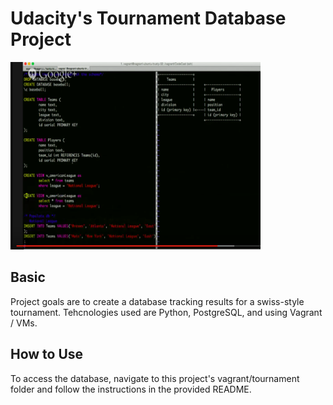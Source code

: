 # Udacity's Tournament Database Project

<img src="./app_screenshot.png" height="300" width="400">

## Basic

Project goals are to create a database tracking results for a swiss-style tournament. Tehcnologies used are Python, PostgreSQL, and using Vagrant / VMs. 

## How to Use
To access the database, navigate to this project's vagrant/tournament folder and follow the instructions in the provided README.

